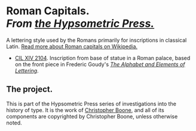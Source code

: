 # Roman Capitals. <br /> _From [the Hypsometric Press.][Hpm Press]_

A lettering style used by the Romans primarily for inscriptions in classical Latin. [Read more about Roman capitals on Wikipedia.][Wiki RC]

- [CIL XIV 2104][Github CIL XIV 2104]. Inscription from base of statue in a Roman palace, based on the front piece in Frederic Goudy's [_The Alphabet and Elements of Lettering_][Alphabet].


## The project.

This is part of the Hypsometric Press series of investigations into the history of type. It is the work of [Christopher Boone][], and all of its components are copyrighted by Christopher Boone, unless otherwise noted.


[Hpm Press]: http://github.com/cboone/hpm-press-site
[Github CIL XIV 2104]: http://github.com/cboone/hpm-press-site/tree/master/roman-capitals/cil-xiv-2104/ "Go to the Github page for CIL XIV 2104."
[Alphabet]: http://books.google.com/books?id=99nZAAAAMAAJ "Read about *The Alphabet and Elements of Lettering* on Google Books."
[Wiki RC]: http://en.wikipedia.org/wiki/Roman_square_capitals
[Christopher Boone]: http://hypsometry.com/ "Read more about Christopher Boone's work on hypsometry.com."

